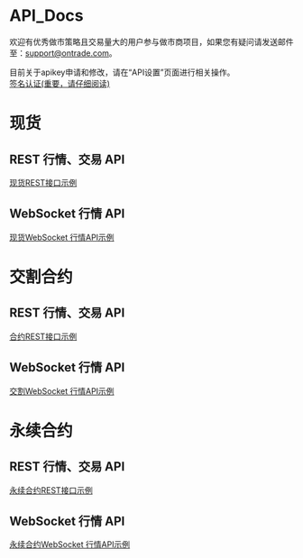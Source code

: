 # API_Docs

欢迎有优秀做市策略且交易量大的用户参与做市商项目，如果您有疑问请发送邮件至：support@ontrade.com。

目前关于apikey申请和修改，请在“API设置”页面进行相关操作。<br>
[签名认证(重要，请仔细阅读)](https://github.com/ontrade-research/API_Docs/wiki/REST_authentication)

# 现货

## REST 行情、交易 API<br>

[现货REST接口示例](https://documenter.getpostman.com/view/9331589/SW131HmW)

## WebSocket 行情 API<br>

[现货WebSocket 行情API示例](https://github.com/ontrade-research/API_Docs/wiki/Spot-WebSocket--API)

# 交割合约

## REST 行情、交易 API<br>

[合约REST接口示例](https://documenter.getpostman.com/view/8535192/SW12zdLV)

## WebSocket 行情 API<br>

[交割WebSocket 行情API示例](https://github.com/ontrade-research/API_Docs/wiki/Contract-WebSocket-API)

# 永续合约

## REST 行情、交易 API <br>

[永续合约REST接口示例](https://documenter.getpostman.com/view/11407400/SzmiXwTy)

## WebSocket 行情 API <br>

[永续合约WebSocket 行情API示例](https://github.com/ontrade-research/API_Docs/wiki/Perpetual-WebScoket-API)

